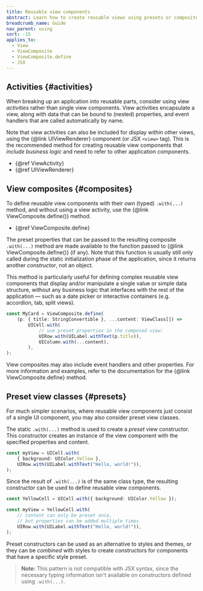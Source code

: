```yaml
---
title: Reusable view components
abstract: Learn how to create reusable views using presets or composites
breadcrumb_name: Guide
nav_parent: using
sort: -15
applies_to:
  - View
  - ViewComposite
  - ViewComposite.define
  - JSX
---
```


## Activities {#activities}

When breaking up an application into reusable parts, consider using view _activities_ rather than single view components. View activities encapsulate a view, along with data that can be bound to (nested) properties, and event handlers that are called automatically by name.

Note that view activities can also be included for display _within_ other views, using the {@link UIViewRenderer} component (or JSX `<view>` tag). This is the recommended method for creating reusable view components that _include business logic_ and need to refer to other application components.

- {@ref ViewActivity}
- {@ref UIViewRenderer}

## View composites {#composites}

To define reusable view components with their own (typed) `.with(...)` method, and without using a view activity, use the {@link ViewComposite.define()} method.

- {@ref ViewComposite.define}

The preset properties that can be passed to the resulting composite `.with(...)` method are made available to the function passed to {@link ViewComposite.define()} (if any). Note that this function is usually still only called during the static initialization phase of the application, since it returns another _constructor_, not an object.

This method is particularly useful for defining complex reusable view components that display and/or manipulate a single value or simple data structure, without any business logic that interfaces with the rest of the application — such as a date picker or interactive containers (e.g. accordion, tab, split views).

```ts
const MyCard = ViewComposite.define(
	(p: { title: StringConvertible }, ...content: ViewClass[]) =>
		UICell.with(
			// use preset properties in the composed view:
			UIRow.with(UILabel.withText(p.title)),
			UIColumn.with(...content),
		),
);
```

View composites may also include event handlers and other properties. For more information and examples, refer to the documentation for the {@link ViewComposite.define} method.

## Preset view classes {#presets}

For much simpler scenarios, where reusable view components just consist of a single UI component, you may also consider preset view classes.

The static `.with(...)` method is used to create a _preset_ view constructor. This constructor creates an instance of the view component with the specified properties and content.

```ts
const myView = UICell.with(
	{ background: UIColor.Yellow },
	UIRow.with(UILabel.withText("Hello, world!")),
);
```

Since the result of `.with(...)` is of the same class type, the resulting constructor can be used to define reusable view components.

```ts
const YellowCell = UICell.with({ background: UIColor.Yellow });

const myView = YellowCell.with(
	// content can only be preset once,
	// but properties can be added multiple times
	UIRow.with(UILabel.withText("Hello, world!")),
);
```

Preset constructors can be used as an alternative to styles and themes, or they can be _combined_ with styles to create constructors for components that have a specific style preset.

> **Note:** This pattern is not compatible with JSX syntax, since the necessary typing information isn't available on constructors defined using `.with(...)`.
